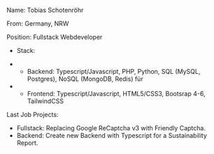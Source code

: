 Name: Tobias Schotenröhr

From: Germany, NRW

Position: Fullstack Webdeveloper

- Stack:

- - Backend:
Typescript/Javascript, PHP, Python, SQL (MySQL, Postgres), NoSQL (MongoDB, Redis) für

- - Frontend:
Typescript/Javascript, HTML5/CSS3, Bootsrap 4-6, TailwindCSS

Last Job Projects:
- Fullstack: Replacing Google ReCaptcha v3 with Friendly Captcha.
- Backend: Create new Backend with Typescript for a Sustainability Report.
